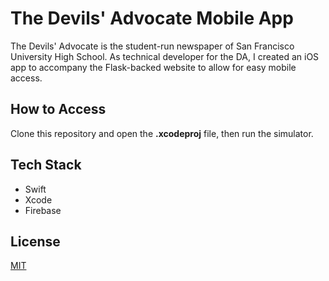 # The Devils' Advocate Mobile App

The Devils' Advocate is the student-run newspaper of San Francisco University High School. As technical developer for the DA, I created an iOS app to accompany the Flask-backed website to allow for easy mobile access.

## How to Access
Clone this repository and open the **.xcodeproj** file, then run the simulator.

## Tech Stack
- Swift
- Xcode
- Firebase

## License
[MIT](https://choosealicense.com/licenses/mit/)
